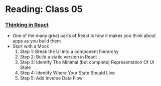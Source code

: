 # Reading: Class 05

### [Thinking in React](https://reactjs.org/docs/thinking-in-react.html)
- One of the many great parts of React is how it makes you think about apps as you build them
- Start with a Mock
  1. Step 1: Break the UI into a component hierarchy
  2. Step 2: Build a static version in React
  3. Step 3: Identify The Minimal (but complete) Representation Of UI State
  4. Step 4: Identify Where Your State Should Live
  5. Step 5: Add Inverse Data Flow